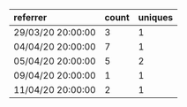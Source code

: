 | referrer          | count | uniques |
| :---------------- | :---- | :------ |
| 29/03/20 20:00:00 | 3     | 1       |
| 04/04/20 20:00:00 | 7     | 1       |
| 05/04/20 20:00:00 | 5     | 2       |
| 09/04/20 20:00:00 | 1     | 1       |
| 11/04/20 20:00:00 | 2     | 1       |